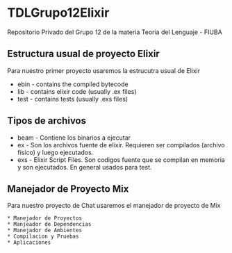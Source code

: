 # TDLGrupo12Elixir
Repositorio Privado del Grupo 12 de la materia Teoria del Lenguaje - FIUBA

## Estructura usual de proyecto Elixir
Para nuestro primer proyecto usaremos la estrucutra usual de Elixir

   * ebin - contains the compiled bytecode
   * lib - contains elixir code (usually .ex files)
   * test - contains tests (usually .exs files)

## Tipos de archivos
   * beam - Contiene los binarios a ejecutar
   * ex - Son los archivos fuente de elixir. Requieren ser compilados (archivo fisico) y luego ejecutados.
   * exs - Elixir Script Files. Son codigos fuente que se compilan en memoria y son ejecutados. En general usados para test.

## Manejador de Proyecto Mix
Para nuestro proyecto de Chat usaremos el manejador de proyecto de Mix

	* Manejador de Proyectos
	* Manjeador de Dependencias
	* Manejador de Ambientes
	* Compilacion y Pruebas
	* Aplicaciones
